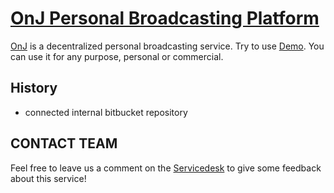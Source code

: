 # [OnJ Personal Broadcasting Platform](https://code.onj.io/)

[OnJ](http://code.onj.io/) is a decentralized personal broadcasting service. Try to use [Demo](https://hamonia.kr/). You can use it for any purpose, personal or commercial.

## History
- connected internal bitbucket repository


## CONTACT TEAM

Feel free to leave us a comment on the [Servicedesk](http://pms.invesume.com:8080/servicedesk/customer/portal/10) to give some feedback about this service!
